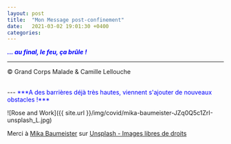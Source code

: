 ```yaml
---
layout: post
title:  "Mon Message post-confinement"
date:   2021-03-02 19:01:30 +0400
categories: 
---
```



<span style="color: blue">***... au final, le feu, ça brûle !***</span>
<br/>


---
&copy;  Grand Corps Malade & Camille Lellouche

<br>
---
<span style="color: blue">***A des barrières déjà très hautes, viennent s'ajouter de nouveaux obstacles !***</span>

![Rose and Work]({{ site.url }}/img/covid/mika-baumeister-JZq0Q5c1ZrI-unsplash_L.jpg)

<span>Merci à <a href="https://unsplash.com/@mbaumi?utm_source=unsplash&amp;utm_medium=referral&amp;utm_content=creditCopyText" target="_blank" >Mika Baumeister</a> sur <a href="https://unsplash.com/" target="_blank">Unsplash - Images libres de droits</a></span>